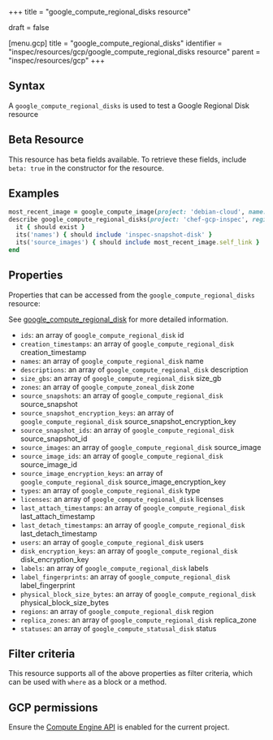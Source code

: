 +++
title = "google_compute_regional_disks resource"

draft = false


[menu.gcp]
title = "google_compute_regional_disks"
identifier = "inspec/resources/gcp/google_compute_regional_disks resource"
parent = "inspec/resources/gcp"
+++

## Syntax

A `google_compute_regional_disks` is used to test a Google Regional Disk resource


## Beta Resource
This resource has beta fields available. To retrieve these fields, include `beta: true` in the constructor for the resource.

## Examples

```ruby
most_recent_image = google_compute_image(project: 'debian-cloud', name: 'debian-10-buster-v20191014')
describe google_compute_regional_disks(project: 'chef-gcp-inspec', region: 'region') do
  it { should exist }
  its('names') { should include 'inspec-snapshot-disk' }
  its('source_images') { should include most_recent_image.self_link }
end
```

## Properties

Properties that can be accessed from the `google_compute_regional_disks` resource:

See [google_compute_regional_disk](google_compute_regional_disk) for more detailed information.

  * `ids`: an array of `google_compute_regional_disk` id
  * `creation_timestamps`: an array of `google_compute_regional_disk` creation_timestamp
  * `names`: an array of `google_compute_regional_disk` name
  * `descriptions`: an array of `google_compute_regional_disk` description
  * `size_gbs`: an array of `google_compute_regional_disk` size_gb
  * `zones`: an array of `google_compute_zoneal_disk` zone
  * `source_snapshots`: an array of `google_compute_regional_disk` source_snapshot
  * `source_snapshot_encryption_keys`: an array of `google_compute_regional_disk` source_snapshot_encryption_key
  * `source_snapshot_ids`: an array of `google_compute_regional_disk` source_snapshot_id
  * `source_images`: an array of `google_compute_regional_disk` source_image
  * `source_image_ids`: an array of `google_compute_regional_disk` source_image_id
  * `source_image_encryption_keys`: an array of `google_compute_regional_disk` source_image_encryption_key
  * `types`: an array of `google_compute_regional_disk` type
  * `licenses`: an array of `google_compute_regional_disk` licenses
  * `last_attach_timestamps`: an array of `google_compute_regional_disk` last_attach_timestamp
  * `last_detach_timestamps`: an array of `google_compute_regional_disk` last_detach_timestamp
  * `users`: an array of `google_compute_regional_disk` users
  * `disk_encryption_keys`: an array of `google_compute_regional_disk` disk_encryption_key
  * `labels`: an array of `google_compute_regional_disk` labels
  * `label_fingerprints`: an array of `google_compute_regional_disk` label_fingerprint
  * `physical_block_size_bytes`: an array of `google_compute_regional_disk` physical_block_size_bytes
  * `regions`: an array of `google_compute_regional_disk` region
  * `replica_zones`: an array of `google_compute_regional_disk` replica_zone
  * `statuses`: an array of `google_compute_statusal_disk` status

## Filter criteria

This resource supports all of the above properties as filter criteria, which can be used
with `where` as a block or a method.

## GCP permissions

Ensure the [Compute Engine API](https://console.cloud.google.com/apis/library/compute.googleapis.com/) is enabled for the current project.
